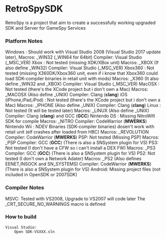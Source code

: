 # RetroSpySDK
RetroSpy is a project that aim to create a successfully working upgraded SDK and Server for GameSpy Services

### Platform Notes

Windows : Should work with Visual Studio 2008 (Visual Studio 2017 update later), Macros: _WIN32 (_WIN64 for 64bit) Compiler: Visual Studio (_MSC_VER)
Xbox : Not tested (missing XDK/XBox unit) Macros: _XBOX (If also define _WIN32) Compiler: Visual Studio (_MSC_VER)
Xbox360 : Not tested (missing X360DK/Xbox360 unit, even if i know that Xbox360 could load SDK-compiler binaries in retail unit with mods) Macros: _X360 (It also define _WIN32 and _XBOX) Compiler: Visual Studio (_MSC_VER)
MacOSX : Not tested (there's the XCode project but i don't own a Mac) Macros: _MACOSX (Also define _UNIX) Compiler: Clang (__clang__)
iOS (iPhone,iPad,iPod) : Not tested (there's the XCode project but i don't own a Mac) Macros: _IPHONE (Also define _UNIX) Compiler: Clang (__clang__)
Linux : Not tested (It will be tested later) Macros: _LINUX (Also define _UNIX) Compiler: Clang (__clang__) and GCC (__GCC__)
Nintendo DS : Missing NitroWifi SDK for compile Macros: _NITRO Compiler: CodeWarrior (__MWERKS__)
Nintendo Wii : NDEV Binaries (SDK-compiler binaries) dosen't work with retail unit (elf crashes after loaded from HBC) Macros: _REVOLUTION Compiler: CodeWarrior (__MWERKS__)
PSP: Not tested (Missing PSP) Macros: _PSP Compiler: GCC (__GCC__) (There is also a SNSystem plugin for VS)
PS3: Not tested (I don't have a CFW so i can't install a DEX FW) Macros: _PS3 Compiler: GCC (__GCC__) (There is also a SNSystem plugin for VS)
PS2: Not tested (I don't own a Network Adater) Macros: _PS2 (Also defines EENET,INSOCK and SN_SYSTEMS) Compiler: CodeWarrior (__MWERKS__) (There is also a SNSystem plugin for VS)
Android: Missing project files (not included in OpenSDK or 2007SDK)

### Compiler Notes

MSVC:
	Tested with VS2008, Upgrade to VS2007 will code later
	The _CRT_SECURE_NO_WARNINGS macro is defined
	
### How to build
	Visual Studio:
		Open SDK-VSXXX.sln
